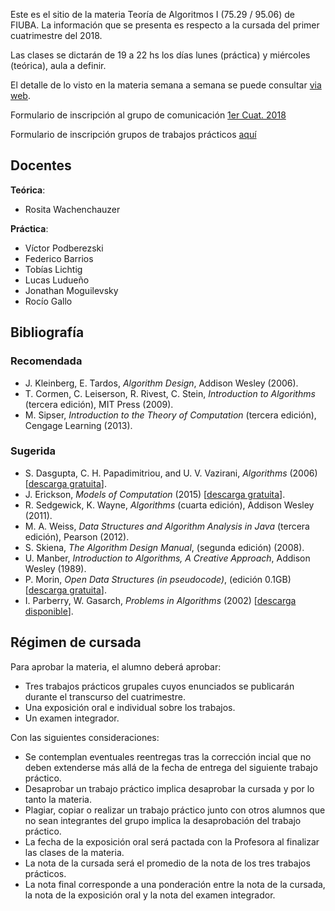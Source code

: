 Este es el sitio de la materia Teoría de Algoritmos I (75.29 / 95.06) de FIUBA. 
La información que se presenta es respecto a la cursada del primer cuatrimestre del 2018.

Las clases se dictarán de 19 a 22 hs los días lunes (práctica) y miércoles (teórica), aula a definir.

El detalle de lo visto en la materia semana a semana se puede consultar [via web](https://docs.google.com/spreadsheets/d/e/2PACX-1vQsvqw4ziCTxepJR7Ytcc6iwhC0-phxFIKZHB-u_h657sh2yeMrFSAJ7G-aKrC8gciS29bFdpls_6yz/pubhtml?gid=8&single=true).

Formulario de inscripción al grupo de comunicación [1er Cuat. 2018](https://docs.google.com/forms/d/e/1FAIpQLScoY9eEC_cNBLLxRLvpfKv5WFt-m_n_LH6A1rel_fpJAx-Hug/viewform)

Formulario de inscripción grupos de trabajos prácticos [aquí](https://docs.google.com/forms/d/e/1FAIpQLSdY-5rRQdNW_Vj-yGKO80CY5_A2P-apEwkTKvRHHQi1LEz-gg/viewform)


## Docentes

**Teórica**:

  - Rosita Wachenchauzer

**Práctica**:

  - Víctor Podberezski
  - Federico Barrios
  - Tobías Lichtig
  - Lucas Ludueño
  - Jonathan Moguilevsky
  - Rocío Gallo


## Bibliografía

### Recomendada
  - J. Kleinberg, E. Tardos, _Algorithm Design_, Addison Wesley (2006).
  - T. Cormen, C. Leiserson, R. Rivest, C. Stein, _Introduction to Algorithms_ (tercera edición), MIT Press (2009).
  - M. Sipser, _Introduction to the Theory of Computation_ (tercera edición), Cengage Learning (2013).

### Sugerida
  - S. Dasgupta, C. H. Papadimitriou, and U. V. Vazirani, _Algorithms_ (2006) [[descarga gratuita](http://cseweb.ucsd.edu/~dasgupta/book/)].
  - J. Erickson, _Models of Computation_ (2015) [[descarga gratuita](http://jeffe.cs.illinois.edu/teaching/algorithms/)].
  - R. Sedgewick, K. Wayne, _Algorithms_ (cuarta edición), Addison Wesley (2011).
  - M. A. Weiss, _Data Structures and Algorithm Analysis in Java_  (tercera edición), Pearson (2012).
  - S. Skiena, _The Algorithm Design Manual_, (segunda edición) (2008).
  - U. Manber, _Introduction to Algorithms, A Creative Approach_, Addison Wesley (1989).
  - P. Morin, _Open Data Structures (in pseudocode)_, (edición 0.1GB) [[descarga gratuita](http://opendatastructures.org/)].
  - I. Parberry, W. Gasarch, _Problems in Algorithms_ (2002) [[descarga disponible](http://larc.unt.edu/ian/books/free/)].


## Régimen de cursada

Para aprobar la materia, el alumno deberá aprobar:

  - Tres trabajos prácticos grupales cuyos enunciados se publicarán durante el transcurso del cuatrimestre.
  - Una exposición oral e individual sobre los trabajos.
  - Un examen integrador.

Con las siguientes consideraciones:

  - Se contemplan eventuales reentregas tras la corrección incial que no deben extenderse más allá de la fecha de entrega del siguiente trabajo práctico.
  - Desaprobar un trabajo práctico implica desaprobar la cursada y por lo tanto la materia.
  - Plagiar, copiar o realizar un trabajo práctico junto con otros alumnos que no sean integrantes del grupo implica la desaprobación del trabajo práctico.
  - La fecha de la exposición oral será pactada con la Profesora al finalizar las clases de la materia.
  - La nota de la cursada será el promedio de la nota de los tres trabajos prácticos.
  - La nota final corresponde a una ponderación entre la nota de la cursada, la nota de la exposición oral y la nota del examen integrador.
